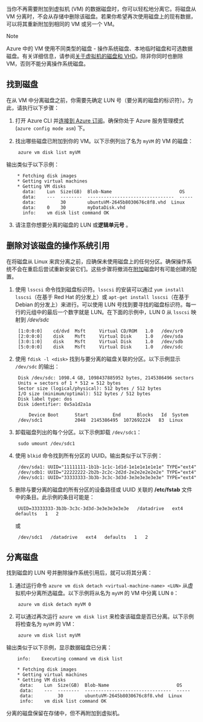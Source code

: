 <!-- need to be verified -->

当你不再需要附加到虚拟机 (VM) 的数据磁盘时，你可以轻松地分离它。将磁盘从 VM 分离时，不会从存储中删除该磁盘。若果你希望再次使用磁盘上的现有数据，可以将其重新附加到相同的 VM 或另一个 VM。

> [!NOTE]
Azure 中的 VM 使用不同类型的磁盘 - 操作系统磁盘、本地临时磁盘和可选数据磁盘。有关详细信息，请参阅[关于虚拟机的磁盘和 VHD](../articles/virtual-machines/virtual-machines-linux-about-disks-vhds.md)。除非你同时也删除 VM，否则不能分离操作系统磁盘。

## 找到磁盘
在从 VM 中分离磁盘之前，你需要先确定 LUN 号（要分离的磁盘的标识符）。为此，请执行以下步骤：

1. 打开 Azure CLI 并[连接到 Azure 订阅](../articles/xplat-cli-connect.md)。确保你处于 Azure 服务管理模式 (`azure config mode asm`) 下。
2. 找出哪些磁盘已附加到你的 VM。以下示例列出了名为 `myVM` 的 VM 的磁盘：

        azure vm disk list myVM

输出类似于以下示例：

        * Fetching disk images
        * Getting virtual machines
        * Getting VM disks
          data:    Lun  Size(GB)  Blob-Name                         OS
          data:    ---  --------  --------------------------------  -----
          data:         30        ubuntuVM-2645b8030676c8f8.vhd  Linux
          data:    0    30        myDataDisk.vhd
          info:    vm disk list command OK

3. 请注意你想要分离的磁盘的 LUN 或**逻辑单元号** 。

## 删除对该磁盘的操作系统引用
在将磁盘从 Linux 来宾分离之前，应确保未使用磁盘上的任何分区。确保操作系统不会在重启后尝试重新安装它们。这些步骤将撤消在[附加](../articles/virtual-machines/virtual-machines-linux-classic-attach-disk.md)磁盘时有可能创建的配置。

1. 使用 `lsscsi` 命令找到磁盘标识符。`lsscsi` 的安装可以通过 `yum install lsscsi`（在基于 Red Hat 的分发上）或 `apt-get install lsscsi`（在基于 Debian 的分发上）来进行。可以使用 LUN 号找到要寻找的磁盘标识符。每一行的元组中的最后一个数字就是 LUN。在下面的示例中，LUN 0 从 `lsscsi` 映射到 */dev/sdc* 

        [1:0:0:0]    cd/dvd  Msft     Virtual CD/ROM   1.0   /dev/sr0
        [2:0:0:0]    disk    Msft     Virtual Disk     1.0   /dev/sda
        [3:0:1:0]    disk    Msft     Virtual Disk     1.0   /dev/sdb
        [5:0:0:0]    disk    Msft     Virtual Disk     1.0   /dev/sdc

2. 使用 `fdisk -l <disk>` 找到与要分离的磁盘关联的分区。以下示例显示 `/dev/sdc` 的输出：

        Disk /dev/sdc: 1098.4 GB, 1098437885952 bytes, 2145386496 sectors
        Units = sectors of 1 * 512 = 512 bytes
        Sector size (logical/physical): 512 bytes / 512 bytes
        I/O size (minimum/optimal): 512 bytes / 512 bytes
        Disk label type: dos
        Disk identifier: 0x5a1d2a1a

            Device Boot      Start         End      Blocks   Id  System
        /dev/sdc1            2048  2145386495  1072692224   83  Linux

3. 卸载磁盘列出的每个分区。以下示例卸载 `/dev/sdc1`：

        sudo umount /dev/sdc1

4. 使用 `blkid` 命令找到所有分区的 UUID。输出类似于以下示例：

        /dev/sda1: UUID="11111111-1b1b-1c1c-1d1d-1e1e1e1e1e1e" TYPE="ext4"
        /dev/sdb1: UUID="22222222-2b2b-2c2c-2d2d-2e2e2e2e2e2e" TYPE="ext4"
        /dev/sdc1: UUID="33333333-3b3b-3c3c-3d3d-3e3e3e3e3e3e" TYPE="ext4"

5. 删除与要分离的磁盘的所有分区的设备路径或 UUID 关联的 **/etc/fstab** 文件中的条目。此示例的条目可能是：

        UUID=33333333-3b3b-3c3c-3d3d-3e3e3e3e3e3e   /datadrive   ext4   defaults   1   2

    或

        /dev/sdc1   /datadrive   ext4   defaults   1   2

## 分离磁盘
找到磁盘的 LUN 号并删除操作系统引用后，就可以将其分离：

1. 通过运行命令 `azure vm disk detach
    <virtual-machine-name> <LUN>` 从虚拟机中分离所选磁盘。以下示例将从名为 `myVM` 的 VM 中分离 LUN `0`：

        azure vm disk detach myVM 0

2. 可以通过再次运行 `azure vm disk list` 来检查该磁盘是否已分离。以下示例将检查名为 `myVM` 的 VM：

        azure vm disk list myVM

输出类似于以下示例，显示数据磁盘已分离：

        info:    Executing command vm disk list

        * Fetching disk images
        * Getting virtual machines
        * Getting VM disks
         data:    Lun  Size(GB)  Blob-Name                         OS
         data:    ---  --------  --------------------------------  -----
         data:         30        ubuntuVM-2645b8030676c8f8.vhd  Linux
         info:    vm disk list command OK

分离的磁盘保留在存储中，但不再附加到虚拟机。

<!---HONumber=Mooncake_1212_2016-->